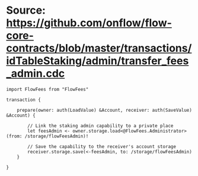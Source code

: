 # Source: https://github.com/onflow/flow-core-contracts/blob/master/transactions/idTableStaking/admin/transfer_fees_admin.cdc

```
import FlowFees from "FlowFees"

transaction {

    prepare(owner: auth(LoadValue) &Account, receiver: auth(SaveValue) &Account) {

        // Link the staking admin capability to a private place
        let feesAdmin <- owner.storage.load<@FlowFees.Administrator>(from: /storage/flowFeesAdmin)!

        // Save the capability to the receiver's account storage
        receiver.storage.save(<-feesAdmin, to: /storage/flowFeesAdmin)
    }

}
 

```